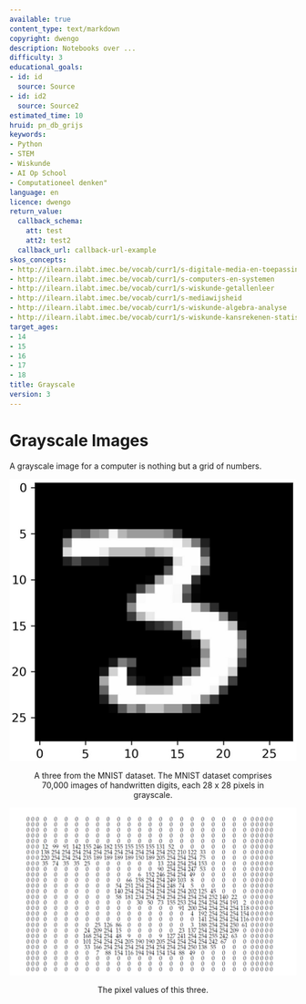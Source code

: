 ```yaml
---
available: true
content_type: text/markdown
copyright: dwengo
description: Notebooks over ...
difficulty: 3
educational_goals:
- id: id
  source: Source
- id: id2
  source: Source2
estimated_time: 10
hruid: pn_db_grijs
keywords:
- Python
- STEM
- Wiskunde
- AI Op School
- Computationeel denken"
language: en
licence: dwengo
return_value:
  callback_schema:
    att: test
    att2: test2
  callback_url: callback-url-example
skos_concepts:
- http://ilearn.ilabt.imec.be/vocab/curr1/s-digitale-media-en-toepassingen
- http://ilearn.ilabt.imec.be/vocab/curr1/s-computers-en-systemen
- http://ilearn.ilabt.imec.be/vocab/curr1/s-wiskunde-getallenleer
- http://ilearn.ilabt.imec.be/vocab/curr1/s-mediawijsheid
- http://ilearn.ilabt.imec.be/vocab/curr1/s-wiskunde-algebra-analyse
- http://ilearn.ilabt.imec.be/vocab/curr1/s-wiskunde-kansrekenen-statistiek
target_ages:
- 14
- 15
- 16
- 17
- 18
title: Grayscale
version: 3
---
```

# Grayscale Images

A grayscale image for a computer is nothing but a grid of numbers.

![](embed/drie.jpg "A three from the MNIST dataset")
<figure>
    <figcaption align = "center">A three from the MNIST dataset. The MNIST dataset comprises 70,000 images of handwritten digits, each 28 x 28 pixels in grayscale.</figcaption>
</figure>

![](embed/drieraster.png "Pixel values of this three")
<figure>
    <figcaption align = "center">The pixel values of this three.</figcaption>
</figure>